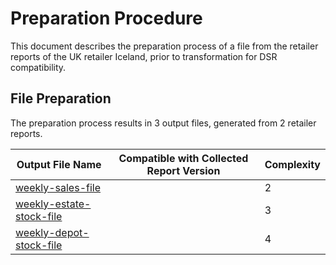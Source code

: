 # Preparation Procedure

This document describes the preparation process of a file from the retailer reports of the UK retailer Iceland, prior to transformation for DSR compatibility.

## File Preparation

The preparation process results in 3 output files, generated from 2 retailer reports.

<table><thead><tr><th data-type="content-ref">Output File Name</th><th data-type="select" data-multiple>Compatible with Collected Report Version</th><th data-type="rating" data-max="5">Complexity</th></tr></thead><tbody><tr><td><a href="file-processing/weekly-sales-file/">weekly-sales-file</a></td><td></td><td>2</td></tr><tr><td><a href="file-processing/weekly-estate-stock-file/">weekly-estate-stock-file</a></td><td></td><td>3</td></tr><tr><td><a href="file-processing/weekly-depot-stock-file/">weekly-depot-stock-file</a></td><td></td><td>4</td></tr></tbody></table>

